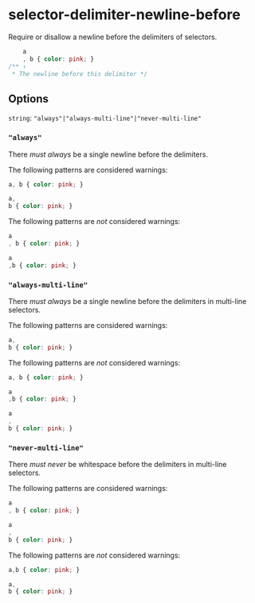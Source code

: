 # selector-delimiter-newline-before

Require or disallow a newline before the delimiters of selectors.

```css
    a
    , b { color: pink; }
/** ↑
 * The newline before this delimiter */
```

## Options

`string`: `"always"|"always-multi-line"|"never-multi-line"`

### `"always"`

There *must always* be a single newline before the delimiters.

The following patterns are considered warnings:

```css
a, b { color: pink; }
```

```css
a,
b { color: pink; }
```

The following patterns are *not* considered warnings:

```css
a
, b { color: pink; }
```

```css
a
,b { color: pink; }
```

### `"always-multi-line"`

There *must always* be a single newline before the delimiters in multi-line selectors.

The following patterns are considered warnings:

```css
a,
b { color: pink; }
```

The following patterns are *not* considered warnings:

```css
a, b { color: pink; }
```

```css
a
,b { color: pink; }
```

```css
a
,
b { color: pink; }
```

### `"never-multi-line"`

There *must never* be whitespace before the delimiters in multi-line selectors.

The following patterns are considered warnings:

```css
a
, b { color: pink; }
```

```css
a
,
b { color: pink; }
```

The following patterns are *not* considered warnings:

```css
a,b { color: pink; }
```

```css
a,
b { color: pink; }
```
